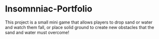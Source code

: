 # Insomnniac-Portfolio
This project is a small mini game that allows players to drop sand or water and watch them fall, 
or place solid ground to create new obstacles that the sand and water must overcome!
